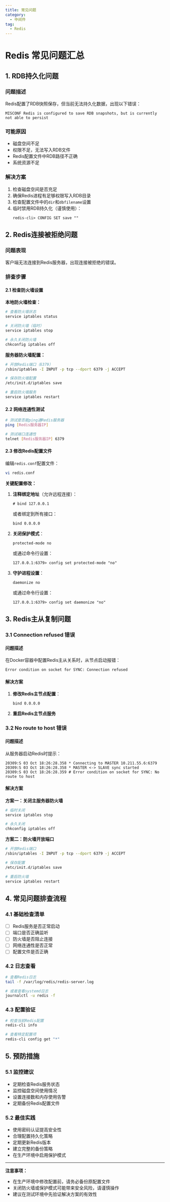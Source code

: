 ```yaml
---
title: 常见问题
category:
  - 中间件
tag:
  - Redis
---
```


# Redis 常见问题汇总

## 1. RDB持久化问题

### 问题描述
Redis配置了RDB快照保存，但当前无法持久化数据，出现以下错误：
```
MISCONF Redis is configured to save RDB snapshots, but is currently not able to persist
```

### 可能原因
- 磁盘空间不足
- 权限不足，无法写入RDB文件
- Redis配置文件中RDB路径不正确
- 系统资源不足

### 解决方案
1. 检查磁盘空间是否充足
2. 确保Redis进程有足够权限写入RDB目录
3. 检查配置文件中的`dir`和`dbfilename`设置
4. 临时禁用RDB持久化（谨慎使用）：
   ```
   redis-cli> CONFIG SET save ""
   ```

## 2. Redis连接被拒绝问题

### 问题表现
客户端无法连接到Redis服务器，出现连接被拒绝的错误。

### 排查步骤

#### 2.1 检查防火墙设置
**本地防火墙检查：**
```bash
# 查看防火墙状态
service iptables status

# 关闭防火墙（临时）
service iptables stop

# 永久关闭防火墙
chkconfig iptables off
```

**服务器防火墙配置：**
```bash
# 开放Redis端口（6379）
/sbin/iptables -I INPUT -p tcp --dport 6379 -j ACCEPT

# 保存防火墙配置
/etc/init.d/iptables save

# 重启防火墙服务
service iptables restart
```

#### 2.2 网络连通性测试
```bash
# 测试是否能ping通Redis服务器
ping [Redis服务器IP]

# 测试端口连通性
telnet [Redis服务器IP] 6379
```

#### 2.3 修改Redis配置文件
编辑`redis.conf`配置文件：

```bash
vi redis.conf
```

**关键配置修改：**

1. **注释绑定地址**（允许远程连接）：
   ```
   # bind 127.0.0.1
   ```
   或者绑定到所有接口：
   ```
   bind 0.0.0.0
   ```

2. **关闭保护模式**：
   ```
   protected-mode no
   ```
   或通过命令行设置：
   ```
   127.0.0.1:6379> config set protected-mode "no"
   ```

3. **守护进程设置**：
   ```
   daemonize no
   ```
   或通过命令行设置：
   ```
   127.0.0.1:6379> config set daemonize "no"
   ```

## 3. Redis主从复制问题

### 3.1 Connection refused 错误

#### 问题描述
在Docker容器中配置Redis主从关系时，从节点启动报错：
```
Error condition on socket for SYNC: Connection refused
```

#### 解决方案
1. **修改Redis主节点配置**：
   ```
   bind 0.0.0.0
   ```

2. **重启Redis主节点服务**

### 3.2 No route to host 错误

#### 问题描述
从服务器启动Redis时提示：
```
20309:S 03 Oct 18:26:28.358 * Connecting to MASTER 10.211.55.6:6379
20309:S 03 Oct 18:26:28.358 * MASTER <-> SLAVE sync started
20309:S 03 Oct 18:26:28.359 # Error condition on socket for SYNC: No route to host
```

#### 解决方案

**方案一：关闭主服务器防火墙**
```bash
# 临时关闭
service iptables stop

# 永久关闭
chkconfig iptables off
```

**方案二：防火墙开放端口**
```bash
# 开放Redis端口
/sbin/iptables -I INPUT -p tcp --dport 6379 -j ACCEPT

# 保存配置
/etc/init.d/iptables save

# 重启防火墙
service iptables restart
```

## 4. 常见问题排查流程

### 4.1 基础检查清单
- [ ] Redis服务是否正常启动
- [ ] 端口是否正确监听
- [ ] 防火墙是否阻止连接
- [ ] 网络连通性是否正常
- [ ] 配置文件是否正确

### 4.2 日志查看
```bash
# 查看Redis日志
tail -f /var/log/redis/redis-server.log

# 或者查看systemd日志
journalctl -u redis -f
```

### 4.3 配置验证
```bash
# 检查当前Redis配置
redis-cli info

# 查看特定配置项
redis-cli config get "*"
```

## 5. 预防措施

### 5.1 监控建议
- 定期检查Redis服务状态
- 监控磁盘空间使用情况
- 设置连接数和内存使用告警
- 定期备份Redis配置文件

### 5.2 最佳实践
- 使用密码认证提高安全性
- 合理配置持久化策略
- 定期更新Redis版本
- 建立完整的备份策略
- 在生产环境中启用保护模式

---

**注意事项：**
- 在生产环境中修改配置前，请务必备份原配置文件
- 关闭防火墙或保护模式可能带来安全风险，请谨慎操作
- 建议在测试环境中先验证解决方案的有效性